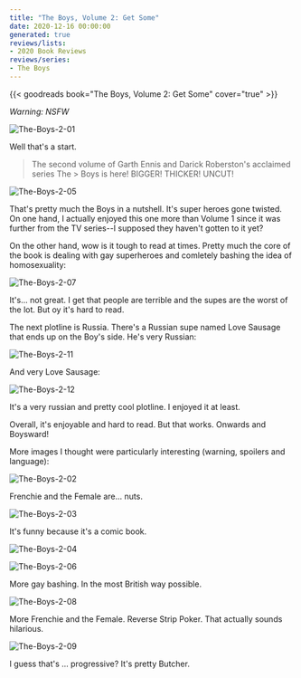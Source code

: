 ```yaml
---
title: "The Boys, Volume 2: Get Some"
date: 2020-12-16 00:00:00
generated: true
reviews/lists:
- 2020 Book Reviews
reviews/series:
- The Boys
---
```

{{< goodreads book="The Boys, Volume 2: Get Some" cover="true" >}}

*Warning: NSFW*  

![The-Boys-2-01](/embeds/books/attachments/the-boys-2-01.jpg)  

<!--more-->

Well that's a start.  

> The second volume of Garth Ennis and Darick Roberston's acclaimed series The > Boys is here! BIGGER! THICKER! UNCUT!  

![The-Boys-2-05](/embeds/books/attachments/the-boys-2-05.jpg)  

That's pretty much the Boys in a nutshell. It's super heroes gone twisted. On one hand, I actually enjoyed this one more than Volume 1 since it was further from the TV series--I supposed they haven't gotten to it yet?  

On the other hand, wow is it tough to read at times. Pretty much the core of the book is dealing with gay superheroes and comletely bashing the idea of homosexuality:  

![The-Boys-2-07](/embeds/books/attachments/the-boys-2-07.jpg)  

It's... not great. I get that people are terrible and the supes are the worst of the lot. But oy it's hard to read.  

The next plotline is Russia. There's a Russian supe named Love Sausage that ends up on the Boy's side. He's very Russian:  

![The-Boys-2-11](/embeds/books/attachments/the-boys-2-11.jpg)  

And very Love Sausage:  

![The-Boys-2-12](/embeds/books/attachments/the-boys-2-12.jpg)  

It's a very russian and pretty cool plotline. I enjoyed it at least.  

Overall, it's enjoyable and hard to read. But that works. Onwards and Boysward!  

More images I thought were particularly interesting (warning, spoilers and language):  

![The-Boys-2-02](/embeds/books/attachments/the-boys-2-02.jpg)  

Frenchie and the Female are... nuts.  

![The-Boys-2-03](/embeds/books/attachments/the-boys-2-03.jpg)  

It's funny because it's a comic book.  

![The-Boys-2-04](/embeds/books/attachments/the-boys-2-04.jpg)  

![The-Boys-2-06](/embeds/books/attachments/the-boys-2-06.jpg)  

More gay bashing. In the most British way possible.  

![The-Boys-2-08](/embeds/books/attachments/the-boys-2-08.jpg)  

More Frenchie and the Female. Reverse Strip Poker. That actually sounds hilarious.  

![The-Boys-2-09](/embeds/books/attachments/the-boys-2-09.jpg)  

I guess that's ... progressive? It's pretty Butcher.


